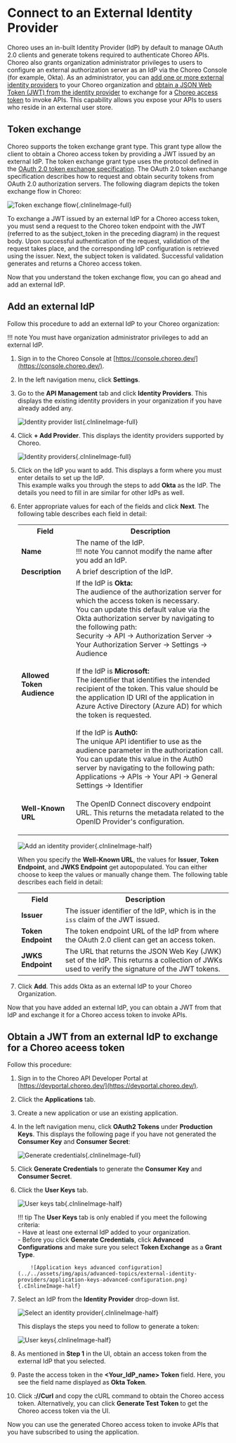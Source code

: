 # Connect to an External Identity Provider

Choreo uses an in-built Identity Provider (IdP) by default to manage OAuth 2.0 clients and generate tokens required to authenticate Choreo APIs. Choreo also grants organization administrator privileges to users to configure an external authorization server as an IdP via the Choreo Console (for example, Okta). As an administrator, you can [add one or more external identity providers](#add-an-external-identity-provider) to your Choreo organization and [obtain a JSON Web Token (JWT) from the identity provider](#obtain-an-access-token-from-an-external-identity-provider) to exchange for a [Choreo access token](../api-concepts.md#choreo-access-token) to invoke APIs. This capability allows you expose your APIs to users who reside in an external user store.

## Token exchange

Choreo supports the token exchange grant type. This grant type allow the client to obtain a Choreo access token by providing a JWT issued by an external IdP. The token exchange grant type uses the protocol defined in the [OAuth 2.0 token exchange specification](https://datatracker.ietf.org/doc/html/rfc8693). The OAuth 2.0 token exchange specification describes how to request and obtain security tokens from OAuth 2.0 authorization servers. The following diagram depicts the token exchange flow in Choreo:

![Token exchange flow](../../assets/img/apis/advanced-topics/external-identity-providers/token-exchange-flow.png){.cInlineImage-full}

To exchange a JWT issued by an external IdP for a Choreo access token, you must send a request to the Choreo token endpoint with the JWT (referred to as the subject_token in the preceding diagram) in the request body. Upon successful authentication of the request, validation of the request takes place, and the corresponding IdP configuration is retrieved using the issuer. Next, the subject token is validated. Successful validation generates and returns a Choreo access token.

Now that you understand the token exchange flow, you can go ahead and add an external IdP. 


## Add an external IdP

Follow this procedure to add an external IdP to your Choreo organization:

!!! note
    You must have organization administrator privileges to add an external IdP.

1. Sign in to the Choreo Console at [https://console.choreo.dev/](https://console.choreo.dev/).

2. In the left navigation menu, click **Settings**.    

3. Go to the **API Management** tab and click **Identity Providers**. This displays the existing identity providers in your organization if you have already added any.

    ![Identity provider list](../../assets/img/apis/advanced-topics/external-identity-providers/identity-provider-list.png){.cInlineImage-full}

4. Click **+ Add Provider**. This displays the identity providers supported by Choreo.

    ![Identity providers](../../assets/img/apis/advanced-topics/external-identity-providers/identity-providers.png){.cInlineImage-full}

5. Click on the IdP you want to add. This displays a form where you must enter details to set up the IdP. <br/> This example walks you through the steps to add **Okta** as the IdP. The details you need to fill in are similar for other IdPs as well.

6. Enter appropriate values for each of the fields and click **Next**. The following table describes each field in detail: 

    <table>
    <tr class="header">
    <th><b>Field</b></th>
    <th><b>Description</b></th>
    </tr>
    <tr class="odd">
        <td><b>Name</b></td>
    <td>The name of the IdP. <br/>
    !!! note
        You cannot modify the name after you add an IdP.</td>
    </tr>
    <tr class="even">
        <td><b>Description</b></td>
    <td>A brief description of the IdP.</td>
    </tr>
    <tr class="odd">
        <td><b>Allowed Token Audience</b></td>
    <td>If the IdP is <b>Okta:</b><br>The audience of the authorization server for which the access token is necessary.<br>
        You can update this default value via the Okta authorization server by navigating to the following path:<br>
        Security → API → Authorization Server → Your Authorization Server → Settings → Audience<br><br>
        If the IdP is <b>Microsoft:</b><br>The identifier that identifies the intended recipient of the token.
        This value should be the application ID URI of the application in Azure Active Directory (Azure AD) for which the token is requested.
        <br><br>
         If the IdP is <b>Auth0:</b><br>The unique API identifier to use as the audience parameter in the authorization call.<br>
         You can update this value in the Auth0 server by navigating to the following path:<br>
         Applications → APIs → Your API → General Settings → Identifier<br>
    </td>
    </tr>
    <tr class="even">
        <td><b>Well-Known URL</b></td>
    <td><p>The OpenID Connect discovery endpoint URL. This returns the metadata related to the OpenID Provider's configuration.</p>
    </td>
    </tr>
    </table>

    ![Add an identity provider](../../assets/img/apis/advanced-topics/external-identity-providers/add-an-identity-provider.png){.cInlineImage-half} 

    When you specify the **Well-Known URL**, the values for **Issuer**, **Token Endpoint**, and **JWKS Endpoint** get autopopulated. You can either choose to keep the values or manually change them. The following table describes each field in detail:
        <table>
        <tr class="header">
        <th><b>Field</b></th>
        <th><b>Description</b></th>
        </tr>
        <tr class="odd">
        <td><b>Issuer</b></td>
        <td>The issuer identifier of the IdP, which is in the `iss` claim of the JWT issued.</td>
        </tr>
        <tr class="even">
        <td><b>Token Endpoint</b></td>
        <td>The token endpoint URL of the IdP from where the OAuth 2.0 client can get an access token.</td>
        </tr>
        <tr class="odd">
        <td><b>JWKS Endpoint</b></td>
        <td>The URL that returns the JSON Web Key (JWK) set of the IdP. This returns a collection of JWKs used to verify the signature of the JWT tokens.
        </td>
        </tr>
        </table>  

7.  Click **Add**. This adds Okta as an external IdP to your Choreo Organization.

Now that you have added an external IdP, you can obtain a JWT from that IdP and exchange it for a Choreo access token to invoke APIs.


## Obtain a JWT from an external IdP to exchange for a Choreo aceess token

Follow this procedure:

1. Sign in to the Choreo API Developer Portal at [https://devportal.choreo.dev/](https://devportal.choreo.dev/).

2. Click the **Applications** tab.

3. Create a new application or use an existing application.

4. In the left navigation menu, click **OAuth2 Tokens** under **Production Keys**. This displays the following page if you have not generated the **Consumer Key** and **Consumer Secret**:

    ![Generate credentials](../../assets/img/apis/advanced-topics/external-identity-providers/generate-credentials.png){.cInlineImage-full}

5. Click **Generate Credentials** to generate the **Consumer Key** and **Consumer Secret**.

6. Click the **User Keys** tab.

    ![User keys tab](../../assets/img/apis/advanced-topics/external-identity-providers/user-keys-tab.png){.cInlineImage-half}
   

    !!! tip
        The **User Keys** tab is only enabled if you meet the following criteria:</br>
          - Have at least one external IdP added to your organization.</br>
          - Before you click **Generate Credentials**, click **Advanced Configurations** and make sure you select **Token Exchange** as a **Grant Type**.  

           ![Application keys advanced configuration](../../assets/img/apis/advanced-topics/external-identity-providers/application-keys-advanced-configuration.png){.cInlineImage-half}
    

7. Select an IdP from the **Identity Provider** drop-down list.

    ![Select an identity provider](../../assets/img/apis/advanced-topics/external-identity-providers/select-an-identity-provider.png){.cInlineImage-half}

    This displays the steps you need to follow to generate a token:

    ![User keys](../../assets/img/apis/advanced-topics/external-identity-providers/user-keys.png){.cInlineImage-half}

8. As mentioned in **Step 1** in the UI, obtain an access token from the external IdP that you selected.
   
9. Paste the access token in the **<Your_IdP_name> Token** field. Here, you see the field name displayed as **Okta Token**.

10. Click **://Curl** and copy the cURL command to obtain the Choreo access token. Alternatively, you can click **Generate Test Token** to get the Choreo access token via the UI.

Now you can use the generated Choreo access token to invoke APIs that you have subscribed to using the application.

